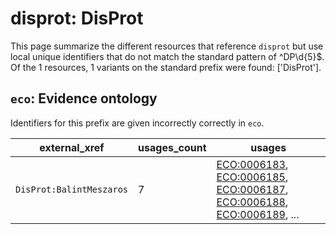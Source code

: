 # disprot: DisProt

This page summarize the different resources that reference `disprot`
but use local unique identifiers that do not match the standard pattern of
^DP\d{5}$. Of the 1 resources,
1 variants on the standard prefix were found: ['DisProt'].

## `eco`: Evidence ontology

Identifiers for this prefix are given incorrectly correctly in `eco`.

| external_xref            |   usages_count | usages                                                                                                                                                                                                                                                             |
|--------------------------|----------------|--------------------------------------------------------------------------------------------------------------------------------------------------------------------------------------------------------------------------------------------------------------------|
| `DisProt:BalintMeszaros` |              7 | [ECO:0006183](https://bioregistry.io/ECO:0006183), [ECO:0006185](https://bioregistry.io/ECO:0006185), [ECO:0006187](https://bioregistry.io/ECO:0006187), [ECO:0006188](https://bioregistry.io/ECO:0006188), [ECO:0006189](https://bioregistry.io/ECO:0006189), ... |

